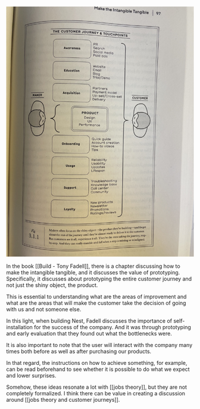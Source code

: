 ![Customer Journey](IMG_3554.jpg)

In the book [[Build - Tony Fadell]], there is a chapter discussing how to make the intangible tangible, and it discusses the value of prototyping. Specifically, it discusses about prototyping the entire customer journey and not just the shiny object, the product. 

This is essential to understanding what are the areas of improvement and what are the areas that will make the customer take the decision of going with us and not someone else. 

In this light, when building Nest, Fadell discusses the importance of self-installation for the success of the company. And it was through prototyping and early evaluation that they found out what the bottlenecks were. 

It is also important to note that the user will interact with the company many times both before as well as after purchasing our products. 

In that regard, the instructions on how to achieve something, for example, can be read beforehand to see whether it is possible to do what we expect and lower surprises. 

Somehow, these ideas resonate a lot with [[jobs theory]], but they are not completely formalized. I think there can be value in creating a discussion around [[jobs theory and customer journeys]]. 